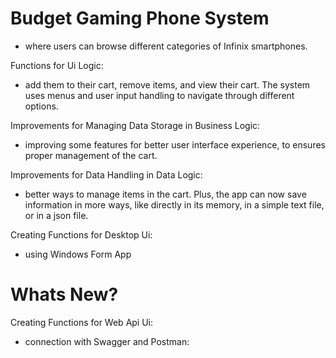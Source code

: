 # Budget Gaming Phone System
 - where users can browse different categories of Infinix smartphones.

Functions for Ui Logic:
- add them to their cart, remove items, and view their cart. The system uses menus and user input handling to navigate through different options.

Improvements for Managing Data Storage in Business Logic:
 - improving some features for better user interface experience, to ensures proper management of the cart.

Improvements for Data Handling in Data Logic:
 - better ways to manage items in the cart. Plus, the app can now save information in more ways, like directly in its memory, in a simple text file, or in a json file.

Creating Functions for Desktop Ui:
 - using Windows Form App

# Whats New?

Creating Functions for Web Api Ui:
- connection with Swagger and Postman:

